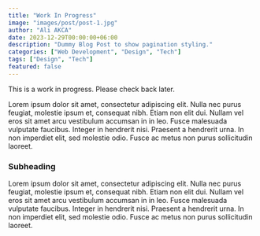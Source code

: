 ```yaml
---
title: "Work In Progress"
image: "images/post/post-1.jpg"
author: "Ali AKCA"
date: 2023-12-29T00:00:00+06:00
description: "Dummy Blog Post to show pagination styling." 
categories: ["Web Development", "Design", "Tech"]
tags: ["Design", "Tech"]
featured: false
---
```


This is a work in progress. Please check back later.

Lorem ipsum dolor sit amet, consectetur adipiscing elit. Nulla nec purus feugiat, molestie ipsum et, consequat nibh. Etiam non elit dui. Nullam vel eros sit amet arcu vestibulum accumsan in in leo. Fusce malesuada vulputate faucibus. Integer in hendrerit nisi. Praesent a hendrerit urna. In non imperdiet elit, sed molestie odio. Fusce ac metus non purus sollicitudin laoreet.

### Subheading

Lorem ipsum dolor sit amet, consectetur adipiscing elit. Nulla nec purus feugiat, molestie ipsum et, consequat nibh. Etiam non elit dui. Nullam vel eros sit amet arcu vestibulum accumsan in in leo. Fusce malesuada vulputate faucibus. Integer in hendrerit nisi. Praesent a hendrerit urna. In non imperdiet elit, sed molestie odio. Fusce ac metus non purus sollicitudin laoreet.
